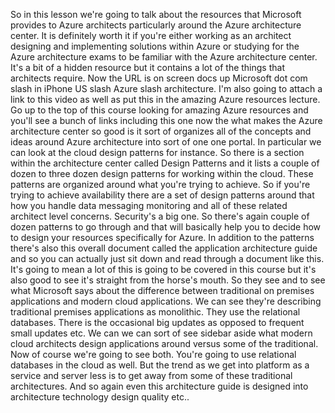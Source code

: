 So in this lesson we're going to talk about the resources that Microsoft provides to Azure architects
particularly around the Azure architecture center.
It is definitely worth it if you're either working as an architect designing and implementing solutions
within Azure or studying for the Azure architecture exams to be familiar with the Azure architecture
center.
It's a bit of a hidden resource but it contains a lot of the things that architects require.
Now the URL is on screen docs up Microsoft dot com slash in iPhone US slash Azure slash architecture.
I'm also going to attach a link to this video as well as put this in the amazing Azure resources lecture.
Go up to the top of this course looking for amazing Azure resources and you'll see a bunch of links
including this one now the what makes the Azure architecture center so good is it sort of organizes
all of the concepts and ideas around Azure architecture into sort of one one portal.
In particular we can look at the cloud design patterns for instance.
So there is a section within the architecture center called Design Patterns and it lists a couple of
dozen to three dozen design patterns for working within the cloud.
These patterns are organized around what you're trying to achieve.
So if you're trying to achieve availability there are a set of design patterns around that how you handle
data messaging monitoring and all of these related architect level concerns.
Security's a big one.
So there's again couple of dozen patterns to go through and that will basically help you to decide how
to design your resources specifically for Azure.
In addition to the patterns there's also this overall document called the application architecture guide
and so you can actually just sit down and read through a document like this.
It's going to mean a lot of this is going to be covered in this course but it's also good to see it's
straight from the horse's mouth.
So they see and to see what Microsoft says about the difference between traditional on premises applications
and modern cloud applications.
We can see they're describing traditional premises applications as monolithic.
They use the relational databases.
There is the occasional big updates as opposed to frequent small updates etc. We can we can sort of
see sidebar aside what modern cloud architects design applications around versus some of the traditional.
Now of course we're going to see both.
You're going to use relational databases in the cloud as well.
But the trend as we get into platform as a service and server less is to get away from some of these
traditional architectures.
And so again even this architecture guide is designed into architecture technology design quality etc..
